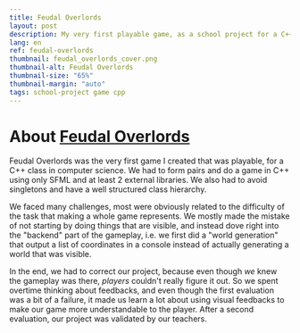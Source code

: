 ```yaml
---
title: Feudal Overlords
layout: post
description: My very first playable game, as a school project for a C++ and computer science class.
lang: en
ref: feudal-overlords
thumbnail: feudal_overlords_cover.png
thumbnail-alt: Feudal Overlords
thumbnail-size: "65%"
thumbnail-margin: "auto"
tags: school-project game cpp
---
```

# About [Feudal Overlords](https://github.com/debiantarte/feudal-overlords)

Feudal Overlords was the very first game I created that was playable, for a C++ class in computer science. We had to form pairs and do a game in C++ using only SFML and at least 2 external libraries. We also had to avoid singletons and have a well structured class hierarchy. 

We faced many challenges, most were obviously related to the difficulty of the task that making a whole game represents. We mostly made the mistake of not starting by doing things that are visible, and instead dove right into the "backend" part of the gameplay, i.e. we first did a "world generation" that output a list of coordinates in a console instead of actually generating a world that was visible. 

In the end, we had to correct our project, because even though *we* knew the gameplay was there, *players* couldn't really figure it out. So we spent overtime thinking about feedbacks, and even though the first evaluation was a bit of a failure, it made us learn a lot about using visual feedbacks to make our game more understandable to the player. After a second evaluation, our project was validated by our teachers.